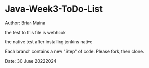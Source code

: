 # Java-Week3-ToDo-List

Author: Brian Maina

the test to this file is webhook


the native test after installing jenkins native

Each branch contains a new "Step" of code. Please fork, then clone.

Date: 30 June 20222024